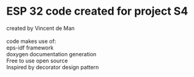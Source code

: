 # ESP 32 code created for project S4

created by Vincent de Man<br>
<br>
code makes use of: <br>
eps-idf framework <br>
doxygen documentation generation <br>
Free to use open source <br>
Inspired by decorator design pattern
